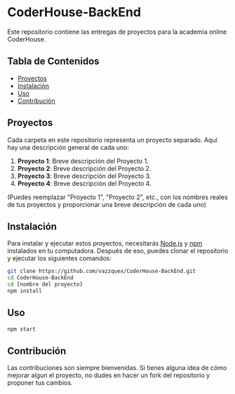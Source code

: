 # CoderHouse-BackEnd

Este repositorio contiene las entregas de proyectos para la academia online CoderHouse.

## Tabla de Contenidos

- [Proyectos](#proyectos)
- [Instalación](#instalación)
- [Uso](#uso)
- [Contribución](#contribución)

## Proyectos

Cada carpeta en este repositorio representa un proyecto separado. Aquí hay una descripción general de cada uno:

1. **Proyecto 1**: Breve descripción del Proyecto 1.
2. **Proyecto 2**: Breve descripción del Proyecto 2.
3. **Proyecto 3**: Breve descripción del Proyecto 3.
4. **Proyecto 4**: Breve descripción del Proyecto 4.

(Puedes reemplazar "Proyecto 1", "Proyecto 2", etc., con los nombres reales de tus proyectos y proporcionar una breve descripción de cada uno)

## Instalación

Para instalar y ejecutar estos proyectos, necesitarás [Node.js](https://nodejs.org/en/download/) y [npm](https://www.npmjs.com/get-npm) instalados en tu computadora. Después de eso, puedes clonar el repositorio y ejecutar los siguientes comandos:

```bash
git clone https://github.com/vazzquex/CoderHouse-BackEnd.git
cd CoderHouse-BackEnd
cd [nombre del proyecto]
npm install
```
## Uso
```bash
npm start
```
## Contribución
Las contribuciones son siempre bienvenidas. Si tienes alguna idea de cómo mejorar algun el proyecto, no dudes en hacer un fork del repositorio y proponer tus cambios.


